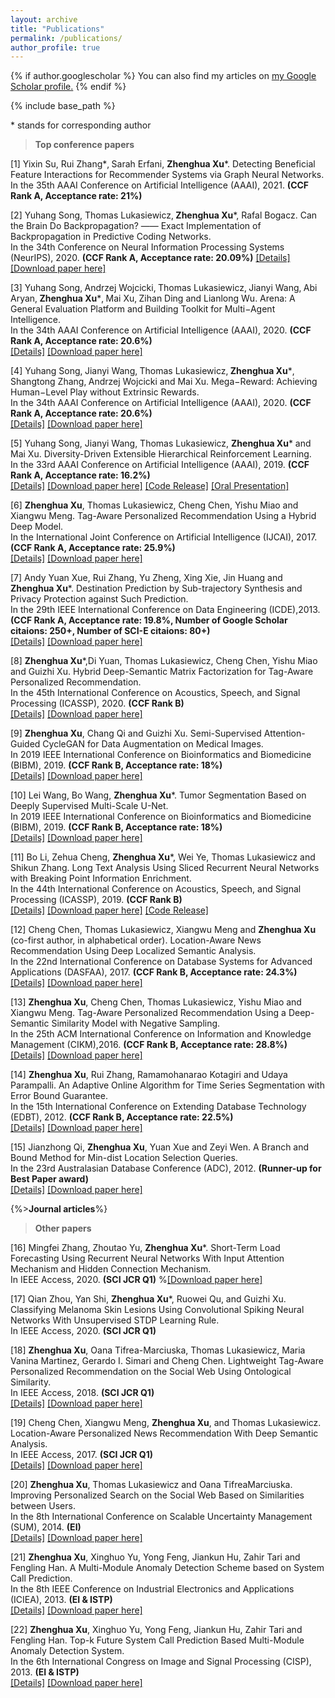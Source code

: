 ```yaml
---
layout: archive
title: "Publications"
permalink: /publications/
author_profile: true
---
```


{% if author.googlescholar %}
  You can also find my articles on <u><a href="{{author.googlescholar}}">my Google Scholar profile</a>.</u>
{% endif %}

{% include base_path %}

\* stands for corresponding author

>**Top conference papers**

[1] Yixin Su, Rui Zhang*‚ Sarah Erfani, **Zhenghua Xu***. Detecting Beneficial Feature Interactions for Recommender Systems via Graph Neural Networks. 
In the 35th AAAI Conference on Artificial Intelligence (AAAI), 2021. **(CCF Rank A, Acceptance rate: 21%)**    

[2] Yuhang Song, Thomas Lukasiewicz‚ **Zhenghua Xu***, Rafal Bogacz. Can the Brain Do Backpropagation? —— Exact Implementation of Backpropagation in Predictive Coding Networks.   
In the 34th Conference on Neural Information Processing Systems (NeurIPS), 2020. **(CCF Rank A, Acceptance rate: 20.09%)**
[[Details]](https://zhx-hebut.github.io/publication/NeurIPS2020) [[Download paper here]](http://zhx-hebut.github.io/files/2020_NeurIPS.pdf)

[3] Yuhang Song‚ Andrzej Wojcicki‚ Thomas Lukasiewicz‚ Jianyi Wang‚ Abi Aryan‚ **Zhenghua Xu***‚ Mai Xu‚ Zihan Ding and Lianlong Wu. Arena: A General Evaluation Platform and Building Toolkit for Multi−Agent Intelligence.  
In the 34th AAAI Conference on Artificial Intelligence (AAAI), 2020. **(CCF Rank A, Acceptance rate: 20.6%)**  
[[Details]](https://zhx-hebut.github.io/publication/AAAI2020_Arena)  [[Download paper here]](http://zhx-hebut.github.io/files/2020_AAAI_Mega-Reward.pdf)

[4] Yuhang Song‚ Jianyi Wang‚ Thomas Lukasiewicz‚ **Zhenghua Xu***‚ Shangtong Zhang‚ Andrzej Wojcicki and Mai Xu. Mega−Reward: Achieving Human−Level Play without Extrinsic Rewards.  
In the 34th AAAI Conference on Artificial Intelligence (AAAI), 2020. **(CCF Rank A, Acceptance rate: 20.6%)**  
[[Details]](https://zhx-hebut.github.io/publication/AAAI2020_Mega-Reward)  [[Download paper here]](http://zhx-hebut.github.io/files/2020_AAAI_Mega-Reward.pdf)

[5] Yuhang Song, Jianyi Wang, Thomas Lukasiewicz, **Zhenghua Xu*** and Mai Xu. Diversity-Driven Extensible Hierarchical Reinforcement Learning.  
In the 33rd AAAI Conference on Artificial Intelligence (AAAI), 2019. **(CCF Rank A, Acceptance rate: 16.2%)**  
[[Details]](https://zhx-hebut.github.io/publication/AAAI2019)  [[Download paper here]](http://zhx-hebut.github.io/files/AAAI2019.pdf)  [[Code Release]](https://github.com/YuhangSong/DEHRL)  [[Oral Presentation]](https://docs.google.com/presentation/d/18olkElCpJoE0iPnyS6DpE8zH8I3mggcCvcWI5yJDJkI/edit#slide=id.p3)

[6] **Zhenghua Xu**, Thomas Lukasiewicz, Cheng Chen, Yishu Miao and Xiangwu Meng. Tag-Aware Personalized Recommendation Using a Hybrid Deep Model.  
In the International Joint Conference on Artificial Intelligence (IJCAI), 2017. **(CCF Rank A, Acceptance rate: 25.9%)**  
[[Details]](https://zhx-hebut.github.io/publication/IJCAI2017)  [[Download paper here]](https://www.ijcai.org/proceedings/2017/0446.pdf)

[7] Andy Yuan Xue, Rui Zhang, Yu Zheng, Xing Xie, Jin Huang and **Zhenghua Xu***. Destination Prediction by Sub-trajectory Synthesis and Privacy Protection against Such Prediction.  
In the 29th IEEE International Conference on Data Engineering (ICDE),2013. **(CCF Rank A, Acceptance rate: 19.8%, Number of Google Scholar citaions: 250+, Number of SCI-E citaions: 80+)**   
[[Details]](https://zhx-hebut.github.io/publication/ICDE2013) [[Download paper here]](http://zhx-hebut.github.io/files/ICDE2013.pdf)

[8] **Zhenghua Xu***,Di Yuan, Thomas Lukasiewicz, Cheng Chen, Yishu Miao and Guizhi Xu. Hybrid Deep-Semantic Matrix Factorization for Tag-Aware Personalized Recommendation.  
In the 45th International Conference on Acoustics, Speech, and Signal Processing (ICASSP), 2020. **(CCF Rank B)**  
[[Details]](https://zhx-hebut.github.io/publication/ICASSP2020) [[Download paper here]](http://zhx-hebut.github.io/files/2020_ICASSP'20.pdf)

[9] **Zhenghua Xu**, Chang Qi and Guizhi Xu. Semi-Supervised Attention-Guided CycleGAN for Data Augmentation on Medical Images.  
In 2019 IEEE International Conference on Bioinformatics and Biomedicine (BIBM), 2019. **(CCF Rank B, Acceptance rate: 18%)**   
[[Details]](https://zhx-hebut.github.io/publication/BIBM2019_QI)  [[Download paper here]](http://zhx-hebut.github.io/files/BIBM2019QI.pdf)

[10] Lei Wang, Bo Wang, **Zhenghua Xu***. Tumor Segmentation Based on Deeply Supervised Multi-Scale U-Net.  
In 2019 IEEE International Conference on Bioinformatics and Biomedicine (BIBM), 2019. **(CCF Rank B, Acceptance rate: 18%)**  
[[Details]](https://zhx-hebut.github.io/publication/BIBM2019_WANG) [[Download paper here]](http://zhx-hebut.github.io/files/BIBM2019WANG.pdf)

[11] Bo Li, Zehua Cheng, **Zhenghua Xu***, Wei Ye, Thomas Lukasiewicz and Shikun Zhang. Long Text Analysis Using Sliced Recurrent Neural Networks with Breaking Point Information Enrichment.  
In the 44th International Conference on Acoustics, Speech, and Signal Processing (ICASSP), 2019. **(CCF Rank B)**  
[[Details]](https://zhx-hebut.github.io/publication/ICASSP2019)   [[Download paper here]](http://zhx-hebut.github.io/files/ICASSP2019.pdf)  [[Code Release]](https://github.com/limberc/BPIE-BiSRNN)  

[12] Cheng Chen, Thomas Lukasiewicz, Xiangwu Meng and **Zhenghua Xu** (co-first author, in alphabetical order). Location-Aware News Recommendation Using Deep Localized Semantic Analysis.  
In the 22nd International Conference on Database Systems for Advanced Applications (DASFAA), 2017. **(CCF Rank B, Acceptance rate: 24.3%)**   
[[Details]](https://zhx-hebut.github.io/publication/DASFAA2017)  [[Download paper here]](http://zhx-hebut.github.io/files/DASFAA2017.pdf)  

[13] **Zhenghua Xu**, Cheng Chen, Thomas Lukasiewicz, Yishu Miao and Xiangwu Meng. Tag-Aware Personalized Recommendation Using a Deep-Semantic Similarity Model with Negative Sampling.  
In the 25th ACM International Conference on Information and Knowledge Management (CIKM),2016. **(CCF Rank B, Acceptance rate: 28.8%)**   
[[Details]](https://zhx-hebut.github.io/publication/CIKM2016)  [[Download paper here]](http://zhx-hebut.github.io/files/CIKM2016.pdf)

[14] **Zhenghua Xu**, Rui Zhang, Ramamohanarao Kotagiri and Udaya Parampalli. An Adaptive Online Algorithm for Time Series Segmentation with Error Bound Guarantee.  
In the 15th International Conference on Extending Database Technology (EDBT), 2012. **(CCF Rank B, Acceptance rate: 22.5%)**    
[[Details]](https://zhx-hebut.github.io/publication/EDBT2012)  [[Download paper here]](https://people.eng.unimelb.edu.au/zr/publications/EDBT2012_OnlineSeriesSegmentation.pdf) 

[15] Jianzhong Qi, **Zhenghua Xu**, Yuan Xue and Zeyi Wen. A Branch and Bound Method for Min-dist Location Selection Queries.  
In the 23rd Australasian Database Conference (ADC), 2012. **(Runner-up for Best Paper award)**  
[[Details]](https://zhx-hebut.github.io/publication/ADC2012) [[Download paper here]](http://zhx-hebut.github.io/files/ADC2012.pdf)
 

{%>**Journal articles**%}  

>**Other papers**  

[16] Mingfei Zhang, Zhoutao Yu, **Zhenghua Xu***. Short-Term Load Forecasting Using Recurrent Neural Networks With Input Attention Mechanism and Hidden Connection Mechanism.   
In IEEE Access, 2020. **(SCI JCR Q1)**
%[[Download paper here]](https://ieeexplore.ieee.org/stamp/stamp.jsp?tp=&arnumber=8396258)  

[17] Qian Zhou, Yan Shi, **Zhenghua Xu***, Ruowei Qu, and Guizhi Xu. Classifying Melanoma Skin Lesions Using Convolutional Spiking Neural Networks With Unsupervised STDP Learning Rule.   
In IEEE Access, 2020. **(SCI JCR Q1)**

[18] **Zhenghua Xu**, Oana Tifrea-Marciuska, Thomas Lukasiewicz, Maria Vanina Martinez, Gerardo I. Simari and Cheng Chen.  Lightweight Tag-Aware Personalized Recommendation on the Social Web Using Ontological Similarity.  
In IEEE Access, 2018. **(SCI JCR Q1)**    
[[Details]](https://zhx-hebut.github.io/publication/Access2018)  [[Download paper here]](https://ieeexplore.ieee.org/stamp/stamp.jsp?tp=&arnumber=8396258)  

[19] Cheng Chen, Xiangwu Meng, **Zhenghua Xu**, and Thomas Lukasiewicz. Location-Aware Personalized News Recommendation With Deep Semantic Analysis.  
In IEEE Access, 2017. **(SCI JCR Q1)**  
[[Details]](https://zhx-hebut.github.io/publication/Access2017)  [[Download paper here]](https://ieeexplore.ieee.org/stamp/stamp.jsp?tp=&arnumber=7823033)

[20] **Zhenghua Xu**, Thomas Lukasiewicz and Oana TifreaMarciuska. Improving Personalized Search on the Social Web Based on Similarities between Users.  
In the 8th International Conference on Scalable Uncertainty Management (SUM), 2014. **(EI)**  
[[Details]](https://zhx-hebut.github.io/publication/SUM) [[Download paper here]](http://zhx-hebut.github.io/files/SUM.pdf)

[21] **Zhenghua Xu**, Xinghuo Yu, Yong Feng, Jiankun Hu, Zahir Tari and Fengling Han. A Multi-Module Anomaly Detection Scheme based on System Call Prediction.  
In the 8th IEEE Conference on Industrial Electronics and Applications (ICIEA), 2013. **(EI & ISTP)**   
[[Details]](https://zhx-hebut.github.io/publication/ICIEA) [[Download paper here]](http://zhx-hebut.github.io/files/ICIEA.pdf)  

[22] **Zhenghua Xu**, Xinghuo Yu, Yong Feng, Jiankun Hu, Zahir Tari and Fengling Han. Top-k Future System Call Prediction Based Multi-Module Anomaly Detection System.  
In the 6th International Congress on Image and Signal Processing (CISP), 2013. **(EI & ISTP)**    
[[Details]](https://zhx-hebut.github.io/publication/CISP) [[Download paper here]](http://zhx-hebut.github.io/files/CISP.pdf)  


